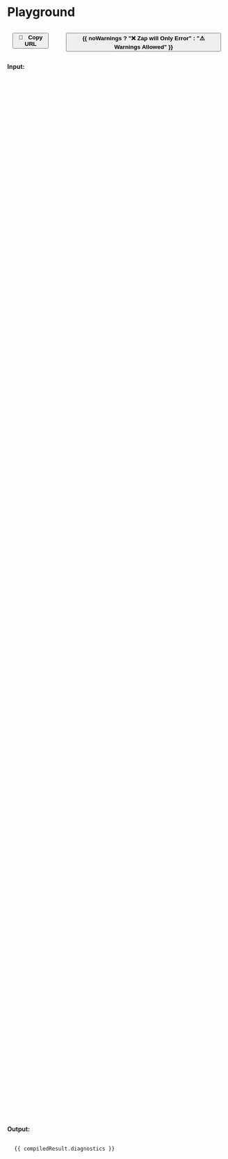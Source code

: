 # Playground

<ClientOnly>

<div class="flex">
	<div class="button plugin-tabs">
		<button @click="copyURL"><span>📎</span> Copy URL</button>
	</div>
	<div class="button plugin-tabs">
		<button @click="toggleNoWarnings">{{ noWarnings ? "❌ Zap will Only Error" : "⚠️ Warnings Allowed" }}</button>
	</div>
</div>

**Input:**

<div class="editor plugin-tabs" :style="styles">
	<Editor v-model="code" />
</div>

**Output:**

<PluginTabs sharedStateKey="outputTab">
	<PluginTabsTab :label="!compiledResult.code ? 'Errors' : 'Warnings'" v-if="compiledResult.diagnostics">
		<pre>
			<Ansi class="ansi monaco-component" useClasses>{{ compiledResult.diagnostics }}</Ansi>
		</pre>
	</PluginTabsTab>
	<PluginTabsTab label="Client" v-if="compiledResult.code">
		<CodeBlock
			:code="compiledResult.code.client.code"
			lang="lua"
			:isCodeBlock="false"
		/>
	</PluginTabsTab>
	<PluginTabsTab label="Client (TS)" v-if="isTypeScript && compiledResult.code">
		<CodeBlock
			:code="compiledResult.code.client.defs"
			lang="typescript"
			:isCodeBlock="false"
		/>
	</PluginTabsTab>
	<PluginTabsTab label="Server" v-if="compiledResult.code">
		<CodeBlock
			:code="compiledResult.code.server.code"
			lang="lua"
			:isCodeBlock="false"
		/>
	</PluginTabsTab>
	<PluginTabsTab label="Server (TS)" v-if="isTypeScript && compiledResult.code">
		<CodeBlock
			:code="compiledResult.code.server.defs"
			lang="typescript"
			:isCodeBlock="false"
		/>
	</PluginTabsTab>
	<PluginTabsTab label="Tooling" v-if="compiledResult.code && compiledResult.code.tooling">
		<CodeBlock
			:code="compiledResult.code.tooling.code"
			lang="lua"
			:isCodeBlock="false"
		/>
	</PluginTabsTab>
	<PluginTabsTab label="Types" v-if="compiledResult.code && compiledResult.code.types">
		<CodeBlock
			:code="compiledResult.code.types.code"
			lang="lua"
			:isCodeBlock="false"
		/>
	</PluginTabsTab>
	<PluginTabsTab label="Types (TS)" v-if="isTypeScript && compiledResult.code && compiledResult.code.types">
		<CodeBlock
			:code="compiledResult.code.types.defs"
			lang="typescript"
			:isCodeBlock="false"
		/>
	</PluginTabsTab>
</PluginTabs>

</ClientOnly>

<script setup lang="ts">
import MonacoEditor from "@guolao/vue-monaco-editor";
import type { Monaco } from "@monaco-editor/loader";
import Ansi from "ansi-to-vue3";
import { useData, useRouter } from "vitepress";
import { ref, watch, onMounted } from "vue";
import { run } from "../zap/package";
import type { Return as PlaygroundCode } from "../zap/package";

const { isDark } = useData();
const { go } = useRouter();

const styles = ref({
	width: "100%",
	height: "300px",
	padding: "20px 0px",
})
const code = ref("");
const noWarnings = ref(false);
const isTypeScript = ref(false)
const free = () => {};
const compiledResult = ref<PlaygroundCode>({
	diagnostics: "Write some code to see output here!\n",
	free,
})

onMounted(() => {
	const codeParam = new URLSearchParams(window.location.search).get("code")

	if (codeParam) {
		localStorage.setItem("code", decodeURIComponent(codeParam))
		go("/playground")
		return;
	}

	const codeStr = localStorage.getItem("code") ?? ""

	try {
		const result = atob(codeStr)
		code.value = result
	} catch (err) {
		console.warn(err)
	}
})

const clamp = (number, min, max) => Math.max(min, Math.min(number, max));

watch([code, noWarnings], ([newCode, noWarnings]) => {
	try {
		compiledResult.value = run(newCode, noWarnings, true);

		if (compiledResult.value.code?.client.defs && compiledResult.value.code?.server.defs) {
			isTypeScript.value = true
		} else {
			isTypeScript.value = false
		}
	} catch (err) {
		compiledResult.value = {
			diagnostics: `Unable to compile code: ${err.message}`,
			free
		}

		isTypeScript.value = false
	}
	
	styles.value = {
		width: "100%",
		height: clamp(newCode.split("\n").length * 18, 260, 460) + 40 + "px",
		padding: "20px 0px",
	};

	localStorage.setItem("code", btoa(newCode))
})

const copyURL = () => {
	const result = encodeURIComponent(btoa(code.value))
	navigator.clipboard.writeText(`${location.protocol}//${location.host}/playground?code=${result}`)
}

const toggleNoWarnings = () => {
	noWarnings.value = !noWarnings.value
}
</script>

<style>
.editor {
	width: 100%;
	height: 60vh;
}
.flex {
	display: flex;
	gap: 16px;
}
.button {
	padding: 12px;
	width: fit-content;
	transition: 0.2s transform
}
.button button {
	font-weight: 700
}
.button span {
	margin-right: 8px
}
.button:hover {
	transform: scale(1.1)
}

.ansi {
	display: block;
	padding: 0px 16px;
	font-size: 12px;
}
.ansi-bold {
	font-weight: bold
}
.ansi-yellow-fg {
	color: var(--vscode-charts-yellow)
}
.ansi-blue-fg {
	color: var(--vscode-charts-blue)
}
.ansi-red-fg {
	color: var(--vscode-charts-red)
}
.ansi-bright-yellow-fg {
	color: var(--vscode-editorWarning-foreground)
}
.ansi-bright-red-fg {
	color: var(--vscode-editorError-foreground)
}
</style>
